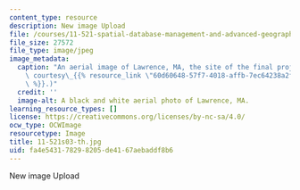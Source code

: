 ```yaml
---
content_type: resource
description: New image Upload
file: /courses/11-521-spatial-database-management-and-advanced-geographic-information-systems-spring-2003/fa4e543178298205de4167aebaddf8b6_11-521s03-th.jpg
file_size: 27572
file_type: image/jpeg
image_metadata:
  caption: "An aerial image of Lawrence, MA, the site of the final project. (Image\
    \ courtesy\_{{% resource_link \"60d60648-57f7-4018-affb-7ec64238a2f2\" \"http://www.mass.gov/mgis/\"\
    \ %}}.)"
  credit: ''
  image-alt: A black and white aerial photo of Lawrence, MA.
learning_resource_types: []
license: https://creativecommons.org/licenses/by-nc-sa/4.0/
ocw_type: OCWImage
resourcetype: Image
title: 11-521s03-th.jpg
uid: fa4e5431-7829-8205-de41-67aebaddf8b6
---
```

New image Upload